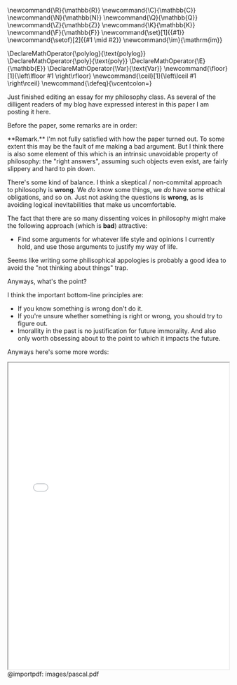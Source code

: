 \newcommand{\R}{\mathbb{R}}
\newcommand{\C}{\mathbb{C}}
\newcommand{\N}{\mathbb{N}}
\newcommand{\Q}{\mathbb{Q}}
\newcommand{\Z}{\mathbb{Z}}
\newcommand{\K}{\mathbb{K}}
\newcommand{\F}{\mathbb{F}}
\newcommand{\set}[1]{\{#1\}}
\newcommand{\setof}[2]{\{#1 \mid #2\}}
\newcommand{\im}{\mathrm{im}}

\DeclareMathOperator{\polylog}{\text{polylog}}
\DeclareMathOperator{\poly}{\text{poly}}
\DeclareMathOperator{\E}{\mathbb{E}}
\DeclareMathOperator{\Var}{\text{Var}}
\newcommand{\floor}[1]{\left\lfloor #1 \right\rfloor}
\newcommand{\ceil}[1]{\left\lceil #1 \right\rceil}
\newcommand{\defeq}{\vcentcolon=}



Just finished editing an essay for my philosophy class. 
As several of the dilligent readers of my blog have expressed
interest in this paper I am posting it here. 

Before the paper, some remarks are in order:

<div class="rmk envbox">**Remark.**
I'm not fully satisfied with how the paper turned out. To some
extent this may be the fault of me making a bad argument. But
I think there is also some element of this which is an
intrinsic unavoidable property of philosophy: 
the "right answers", assuming such objects even exist, are
fairly slippery and hard to pin down.

There's some kind of balance. 
I think a skeptical / non-commital approach to philosophy is **wrong**.
We *do* know some things, we *do* have some ethical obligations, and so on.
Just not asking the questions is **wrong**, as is avoiding
logical inevitabilities that make us uncomfortable. 

The fact that there are so many dissenting voices in philosophy
might make the following approach (which is **bad**)
attractive:

- Find some arguments for whatever life style and opinions I
    currently hold, and use those arguments to justify my way of
    life.

Seems like writing some philisophical appologies is probably a
good idea to avoid the "not thinking about things" trap. 

Anyways, what's the point?

I think the important bottom-line principles are:

- If you know something is wrong don't do it.
- If you're unsure whether something is right or wrong, you
    should try to figure out.
- Imorallity in the past is no justification for future
    immorality. And also only worth obsessing about to the point
    to which it impacts the future.

</div>

Anyways here's some more words:

<iframe title="PDF" src="../../pdf_mwe/web0/viewer.html?file=../../posts/thoughts/src/images/pascal.pdf
.pdf" width="100%" height="700px" ></iframe>
@importpdf: images/pascal.pdf

